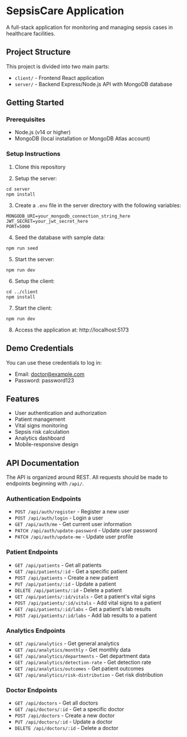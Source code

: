
# SepsisCare Application

A full-stack application for monitoring and managing sepsis cases in healthcare facilities.

## Project Structure

This project is divided into two main parts:

- `client/` - Frontend React application
- `server/` - Backend Express/Node.js API with MongoDB database

## Getting Started

### Prerequisites

- Node.js (v14 or higher)
- MongoDB (local installation or MongoDB Atlas account)

### Setup Instructions

1. Clone this repository

2. Setup the server:
```
cd server
npm install
```

3. Create a `.env` file in the server directory with the following variables:
```
MONGODB_URI=your_mongodb_connection_string_here
JWT_SECRET=your_jwt_secret_here
PORT=5000
```

4. Seed the database with sample data:
```
npm run seed
```

5. Start the server:
```
npm run dev
```

6. Setup the client:
```
cd ../client
npm install
```

7. Start the client:
```
npm run dev
```

8. Access the application at: http://localhost:5173

## Demo Credentials

You can use these credentials to log in:

- Email: doctor@example.com
- Password: password123

## Features

- User authentication and authorization
- Patient management
- Vital signs monitoring
- Sepsis risk calculation
- Analytics dashboard
- Mobile-responsive design

## API Documentation

The API is organized around REST. All requests should be made to endpoints beginning with `/api/`.

### Authentication Endpoints

- `POST /api/auth/register` - Register a new user
- `POST /api/auth/login` - Login a user
- `GET /api/auth/me` - Get current user information
- `PATCH /api/auth/update-password` - Update user password
- `PATCH /api/auth/update-me` - Update user profile

### Patient Endpoints

- `GET /api/patients` - Get all patients
- `GET /api/patients/:id` - Get a specific patient
- `POST /api/patients` - Create a new patient
- `PUT /api/patients/:id` - Update a patient
- `DELETE /api/patients/:id` - Delete a patient
- `GET /api/patients/:id/vitals` - Get a patient's vital signs
- `POST /api/patients/:id/vitals` - Add vital signs to a patient
- `GET /api/patients/:id/labs` - Get a patient's lab results
- `POST /api/patients/:id/labs` - Add lab results to a patient

### Analytics Endpoints

- `GET /api/analytics` - Get general analytics
- `GET /api/analytics/monthly` - Get monthly data
- `GET /api/analytics/departments` - Get department data
- `GET /api/analytics/detection-rate` - Get detection rate
- `GET /api/analytics/outcomes` - Get patient outcomes
- `GET /api/analytics/risk-distribution` - Get risk distribution

### Doctor Endpoints

- `GET /api/doctors` - Get all doctors
- `GET /api/doctors/:id` - Get a specific doctor
- `POST /api/doctors` - Create a new doctor
- `PUT /api/doctors/:id` - Update a doctor
- `DELETE /api/doctors/:id` - Delete a doctor
